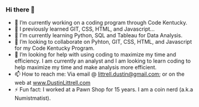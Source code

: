 ### Hi there 👋





- 🔭 I’m currently working on a coding program through Code Kentucky.
- 🌱 I previously learned GIT, CSS, HTML, and Javascript...
- 🌱 I'm currently learning Python, SQL and Tableau for Data Analysis.
- 👯 I’m looking to collaborate on Pyhton, GIT, CSS, HTML, and Javascript for my Code Kentucky Program.  
- 🤔 I’m looking for help with using coding to maximize my time and efficiency. I am currently an analyst and I am looking to learn coding to help maximize my time and make analysis more efficient. 
- 📫 How to reach me: Via email @ littrell.dustin@gmail.com; or on the web at www.DustinLittrell.com
- ⚡ Fun fact: I worked at a Pawn Shop for 15 years. I am a coin nerd (a.k.a Numistmatist).


